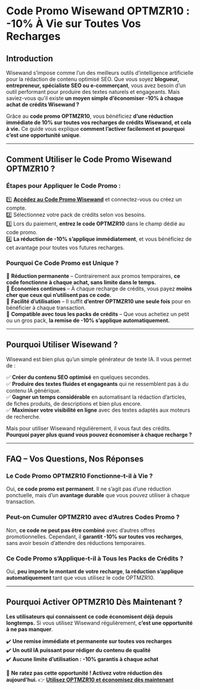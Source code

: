 # **Code Promo Wisewand OPTMZR10 : -10% À Vie sur Toutes Vos Recharges**

## **Introduction**
Wisewand s’impose comme l’un des meilleurs outils d’intelligence artificielle pour la rédaction de contenu optimisé SEO. Que vous soyez **blogueur, entrepreneur, spécialiste SEO ou e-commerçant**, vous avez besoin d’un outil performant pour produire des textes naturels et engageants. Mais saviez-vous qu’il existe **un moyen simple d’économiser -10% à chaque achat de crédits Wisewand ?**

Grâce au **code promo OPTMZR10**, vous bénéficiez **d’une réduction immédiate de 10% sur toutes vos recharges de crédits Wisewand, et cela à vie.** Ce guide vous explique **comment l’activer facilement et pourquoi c’est une opportunité unique**.

---

## **Comment Utiliser le Code Promo Wisewand OPTMZR10 ?**

### **Étapes pour Appliquer le Code Promo :**

1️⃣ **[Accédez au Code Promo Wisewand](https://github.com/codepromowisewand/codepromowisewand)** et connectez-vous ou créez un compte.  
2️⃣ Sélectionnez votre pack de crédits selon vos besoins.  
3️⃣ Lors du paiement, **entrez le code OPTMZR10** dans le champ dédié au code promo.  
4️⃣ **La réduction de -10% s’applique immédiatement**, et vous bénéficiez de cet avantage pour toutes vos futures recharges.

### **Pourquoi Ce Code Promo est Unique ?**

🔹 **Réduction permanente** – Contrairement aux promos temporaires, **ce code fonctionne à chaque achat, sans limite dans le temps.**  
🔹 **Économies continues** – À chaque recharge de crédits, vous payez **moins cher que ceux qui n’utilisent pas ce code.**  
🔹 **Facilité d’utilisation** – Il suffit **d’entrer OPTMZR10 une seule fois** pour en bénéficier à chaque transaction.  
🔹 **Compatible avec tous les packs de crédits** – Que vous achetiez un petit ou un gros pack, **la remise de -10% s’applique automatiquement.**  

---

## **Pourquoi Utiliser Wisewand ?**

Wisewand est bien plus qu’un simple générateur de texte IA. Il vous permet de :

✅ **Créer du contenu SEO optimisé** en quelques secondes.  
✅ **Produire des textes fluides et engageants** qui ne ressemblent pas à du contenu IA générique.  
✅ **Gagner un temps considérable** en automatisant la rédaction d’articles, de fiches produits, de descriptions et bien plus encore.  
✅ **Maximiser votre visibilité en ligne** avec des textes adaptés aux moteurs de recherche.  

Mais pour utiliser Wisewand régulièrement, il vous faut des crédits. **Pourquoi payer plus quand vous pouvez économiser à chaque recharge ?**

---

## **FAQ – Vos Questions, Nos Réponses**

### **Le Code Promo OPTMZR10 Fonctionne-t-il à Vie ?**
Oui, **ce code promo est permanent**. Il ne s’agit pas d’une réduction ponctuelle, mais d’un **avantage durable** que vous pouvez utiliser à chaque transaction.

### **Peut-on Cumuler OPTMZR10 avec d’Autres Codes Promo ?**
Non, **ce code ne peut pas être combiné** avec d’autres offres promotionnelles. Cependant, il **garantit -10% sur toutes vos recharges**, sans avoir besoin d’attendre des réductions temporaires.

### **Ce Code Promo s’Applique-t-il à Tous les Packs de Crédits ?**
Oui, **peu importe le montant de votre recharge**, **la réduction s’applique automatiquement** tant que vous utilisez le code OPTMZR10.

---

## **Pourquoi Activer OPTMZR10 Dès Maintenant ?**

**Les utilisateurs qui connaissent ce code économisent déjà depuis longtemps.** Si vous utilisez Wisewand régulièrement, **c’est une opportunité à ne pas manquer**.

✔️ **Une remise immédiate et permanente sur toutes vos recharges**  
✔️ **Un outil IA puissant pour rédiger du contenu de qualité**  
✔️ **Aucune limite d’utilisation : -10% garantis à chaque achat**  

📌 **Ne ratez pas cette opportunité ! Activez votre réduction dès aujourd’hui.**
👉 **[Utilisez OPTMZR10 et économisez dès maintenant](#)**

